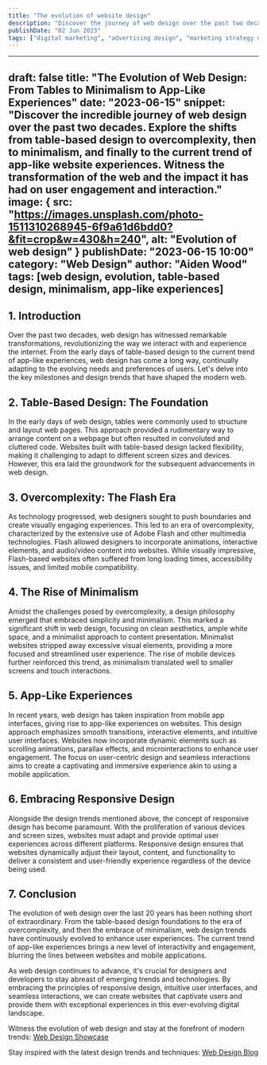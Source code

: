 ```yaml
---
title: "The evolution of website design"
description: "Discover the journey of web design over the past two decades. From table-based hell to minimalism to app-like website experiences."
publishDate: "02 Jun 2023"
tags: ["digital marketing", "advertising design", "marketing strategy development", "marketing management"]
---
```


---
draft: false
title: "The Evolution of Web Design: From Tables to Minimalism to App-Like Experiences"
date: "2023-06-15"
snippet: "Discover the incredible journey of web design over the past two decades. Explore the shifts from table-based design to overcomplexity, then to minimalism, and finally to the current trend of app-like website experiences. Witness the transformation of the web and the impact it has had on user engagement and interaction."
image: {
    src: "https://images.unsplash.com/photo-1511310268945-6f9a61d6bdd0?&fit=crop&w=430&h=240",
    alt: "Evolution of web design"
}
publishDate: "2023-06-15 10:00"
category: "Web Design"
author: "Aiden Wood"
tags: [web design, evolution, table-based design, minimalism, app-like experiences]
---

## 1. Introduction

Over the past two decades, web design has witnessed remarkable transformations, revolutionizing the way we interact with and experience the internet. From the early days of table-based design to the current trend of app-like experiences, web design has come a long way, continually adapting to the evolving needs and preferences of users. Let's delve into the key milestones and design trends that have shaped the modern web.

## 2. Table-Based Design: The Foundation

In the early days of web design, tables were commonly used to structure and layout web pages. This approach provided a rudimentary way to arrange content on a webpage but often resulted in convoluted and cluttered code. Websites built with table-based design lacked flexibility, making it challenging to adapt to different screen sizes and devices. However, this era laid the groundwork for the subsequent advancements in web design.

## 3. Overcomplexity: The Flash Era

As technology progressed, web designers sought to push boundaries and create visually engaging experiences. This led to an era of overcomplexity, characterized by the extensive use of Adobe Flash and other multimedia technologies. Flash allowed designers to incorporate animations, interactive elements, and audio/video content into websites. While visually impressive, Flash-based websites often suffered from long loading times, accessibility issues, and limited mobile compatibility.

## 4. The Rise of Minimalism

Amidst the challenges posed by overcomplexity, a design philosophy emerged that embraced simplicity and minimalism. This marked a significant shift in web design, focusing on clean aesthetics, ample white space, and a minimalist approach to content presentation. Minimalist websites stripped away excessive visual elements, providing a more focused and streamlined user experience. The rise of mobile devices further reinforced this trend, as minimalism translated well to smaller screens and touch interactions.

## 5. App-Like Experiences

In recent years, web design has taken inspiration from mobile app interfaces, giving rise to app-like experiences on websites. This design approach emphasizes smooth transitions, interactive elements, and intuitive user interfaces. Websites now incorporate dynamic elements such as scrolling animations, parallax effects, and microinteractions to enhance user engagement. The focus on user-centric design and seamless interactions aims to create a captivating and immersive experience akin to using a mobile application.

## 6. Embracing Responsive Design

Alongside the design trends mentioned above, the concept of responsive design has become paramount. With the proliferation of various devices and screen sizes, websites must adapt and provide optimal user experiences across different platforms. Responsive design ensures that websites dynamically adjust their layout, content, and functionality to deliver a consistent and user-friendly experience regardless of the device being used.

## 7. Conclusion

The evolution of web design over the last 20 years has been nothing short of extraordinary. From the table-based design foundations to the era of overcomplexity, and then the embrace of minimalism, web design trends have continuously evolved to enhance user experiences. The current trend of app-like experiences brings a new level of interactivity and engagement, blurring the lines between websites and mobile applications.

As web design continues to advance, it's crucial for designers and developers to stay abreast of emerging trends and technologies. By embracing the principles of responsive design, intuitive user interfaces, and seamless interactions, we can create websites that captivate users and provide them with exceptional experiences in this ever-evolving digital landscape.

Witness the evolution of web design and stay at the forefront of modern trends: [Web Design Showcase](https://webdesign.aidxn.com/)

Stay inspired with the latest design trends and techniques: [Web Design Blog](https://webdesign.aidxn.com/blog/)
